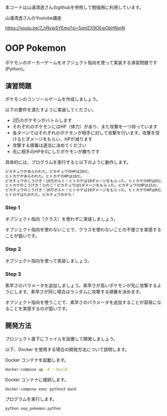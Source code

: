 本コードは山浦清透さんのgithubを参照して勉強用に利用しています。

山浦清透さんのYoutube講座

https://youtu.be/7_hNvwSYEmo?si=5qnlZX9OEwObHNmN

# OOP Pokemon

ポケモンのポーカーゲームをオブジェクト指向を使って実装する演習問題です(Python)。

## 演習問題

ポケモンのコンソールゲームを作成しましょう。

以下の要件を満たすように実装してください。

- 2匹のポケモンがバトルします
- それぞれのポケモンにはHP（体力）があり、また攻撃を一つ持っています
- 各ターンではそれぞれのポケモンが相手に対して攻撃を行います。攻撃を受けるとダメージをもらい、HPが減ります
- 攻撃する順番は適当に決めてください
- 先に相手のHPを0にしたポケモンが勝ちです

具体的には、プログラムを実行すると以下のように動作します。

```bash
ピカチュウがあらわれた。ピカチュウのHPは20だ。
ヒトカゲがあらわれた。ヒトカゲのHPは18だ。
ピカチュウのこうげき！10万ボルト！ヒトカゲは10ダメージをもらった。ヒトカゲのHPは8だ。
ヒトカゲのこうげき！ひのこ！ピカチュウは5ダメージをもらった。ピカチュウのHPは15だ。
ピカチュウのこうげき！10万ボルト！ヒトカゲは10ダメージをもらった。ヒトカゲのHPは0だ。
ヒトカゲはたおれた。ピカチュウのかち！
```

### Step 1

オブジェクト指向（クラス）を使わずに実装しましょう。

オブジェクト指向を使わないことで、クラスを使わないことの不便さを実感することが狙いです。

### Step 2

オブジェクト指向を使って実装しましょう。

### Step 3

素早さのパラメータを追加しましょう。素早さが高いポケモンが先に攻撃するようにします。素早さが同じ場合はランダムに攻撃する順番を決めます。

オブジェクト指向を使うことで、素早さのパラメータを追加することが容易になることを実感するのが狙いです。

## 開発方法

プロジェクト直下にファイルを設置して開発しましょう。

以下、Docker を使用する場合の開発方法について説明します。

Docker コンテナを起動します。

```bash
docker-compose up -d --build
```

Docker コンテナに接続します。

```bash
docker-compose exec python3 bash
```

プログラムを実行します。

```bash
python oop_pokemon.python
```
